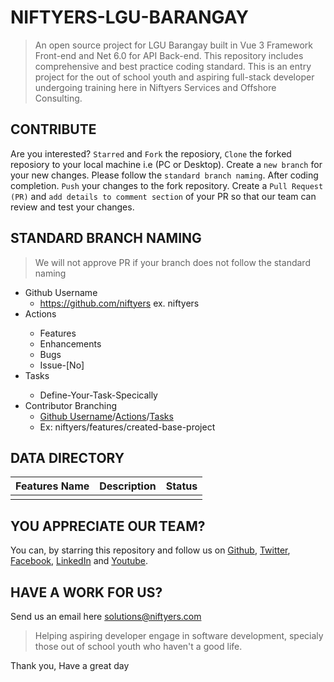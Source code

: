 # NIFTYERS-LGU-BARANGAY

> An open source project for LGU Barangay built in Vue 3 Framework Front-end and Net 6.0 for API Back-end. This repository includes comprehensive and best practice coding standard. This is an entry project for the out of school youth and aspiring full-stack developer undergoing training here in Niftyers Services and Offshore Consulting. 

## CONTRIBUTE
Are you interested? `Starred` and `Fork` the reposiory, `Clone` the forked reposiory to your local machine i.e (PC or Desktop).
Create a `new branch` for your new changes. Please follow the `standard branch naming`.
After coding completion. `Push` your changes to the fork repository.
Create a `Pull Request (PR)` and `add details to comment section` of your PR so that our team can review and test your changes.

## STANDARD BRANCH NAMING
> We will not approve PR if your branch does not follow the standard naming
* <a name="Username"><a/>Github Username
  - https://github.com/niftyers ex. niftyers
* <a name="Actions"><a/>Actions
  - Features
  - Enhancements
  - Bugs
  - Issue-[No]
* <a name="Tasks"><a/>Tasks
  - Define-Your-Task-Specically
* Contributor Branching
  - [Github Username](#Username)/[Actions](#Actions)/[Tasks](#Tasks)
  - Ex: niftyers/features/created-base-project

## DATA DIRECTORY
| Features Name | Description | Status |
|---------------|-------------|--------|
|               |             |        |

## YOU APPRECIATE OUR TEAM?
You can, by starring this repository and follow us on [Github](https://github.com/niftyers), [Twitter](https://twitter.com/niftyers), [Facebook](https://www.facebook.com/niftyers/), [LinkedIn](https://linkedin.com/company/niftyers) and [Youtube](https://www.youtube.com/@niftyers).

## HAVE A WORK FOR US?
Send us an email here [solutions@niftyers.com](solutions@niftyers.com)

>Helping aspiring developer engage in software development, specialy those out of school youth who haven't a good life.

Thank you,
Have a great day
